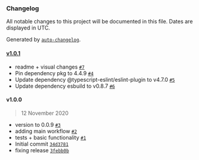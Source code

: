 ### Changelog

All notable changes to this project will be documented in this file. Dates are displayed in UTC.

Generated by [`auto-changelog`](https://github.com/CookPete/auto-changelog).

#### [v1.0.1](https://github.com/gagoar/coverage-diff-cli/compare/v1.0.0...v1.0.1)

- readme + visual changes [`#7`](https://github.com/gagoar/coverage-diff-cli/pull/7)
- Pin dependency pkg to 4.4.9 [`#4`](https://github.com/gagoar/coverage-diff-cli/pull/4)
- Update dependency @typescript-eslint/eslint-plugin to v4.7.0 [`#5`](https://github.com/gagoar/coverage-diff-cli/pull/5)
- Update dependency esbuild to v0.8.7 [`#6`](https://github.com/gagoar/coverage-diff-cli/pull/6)

#### v1.0.0

> 12 November 2020

- version to 0.0.9 [`#3`](https://github.com/gagoar/coverage-diff-cli/pull/3)
- adding main workflow [`#2`](https://github.com/gagoar/coverage-diff-cli/pull/2)
- tests + basic functionality [`#1`](https://github.com/gagoar/coverage-diff-cli/pull/1)
- Initial commit [`34d3781`](https://github.com/gagoar/coverage-diff-cli/commit/34d378150a149e96b48169e99a56fd69773eac74)
- fixing release [`3febb0b`](https://github.com/gagoar/coverage-diff-cli/commit/3febb0b4a92a2d3cecb79f5bdad29b3715d5d80d)
